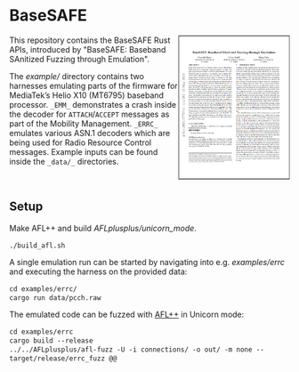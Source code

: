 # BaseSAFE

<a href="https://arxiv.org/pdf/2005.07797.pdf"> <img title="" src="paper.png" alt="base safe paper" align="right" width="200"></a>

This repository contains the BaseSAFE Rust APIs, introduced by "BaseSAFE: Baseband SAnitized Fuzzing through Emulation".

The _example/_ directory contains two harnesses emulating parts of the firmware for MediaTek’s Helio X10 (MT6795) baseband processor.
`_EMM_` demonstrates a crash inside the decoder for `ATTACH`/`ACCEPT` messages as part of the Mobility Management.
`_ERRC_` emulates various ASN.1 decoders which are being used for Radio Resource Control messages. Example inputs can be found inside the `_data/_` directories.

<br/>

## Setup

Make AFL++ and build _AFLplusplus/unicorn_mode_.
```
./build_afl.sh
```

A single emulation run can be started by navigating into e.g.
_examples/errc_ and executing the harness on the provided data:
```
cd examples/errc/
cargo run data/pcch.raw
```

The emulated code can be fuzzed with [AFL++](https://github.com/AFLplusplus/AFLplusplus) in Unicorn mode:
```
cd examples/errc
cargo build --release
../../AFLplusplus/afl-fuzz -U -i connections/ -o out/ -m none -- target/release/errc_fuzz @@
```
